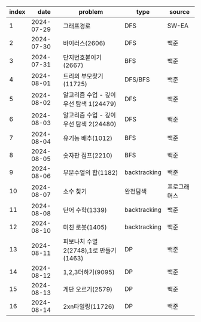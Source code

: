 
|index|date|problem|type|source|
|---|---|---|---|---|
|1|2024-07-29|그래프경로|DFS|SW-EA|
|2|2024-07-30|바이러스(2606)|DFS|백준|
|3|2024-07-31|단지번호붙이기(2667)|BFS|백준|
|4|2024-08-01|트리의 부모찾기(11725)|DFS/BFS|백준|
|5|2024-08-02|알고리즘 수업 - 깊이 우선 탐색 1(24479)|DFS|백준|
|6|2024-08-03|알고리즘 수업 - 깊이 우선 탐색 2(24480)|DFS|백준|
|7|2024-08-04|유기농 배추(1012)|BFS|백준|
|8|2024-08-05|숫자판 점프(2210)|BFS|백준|
|9|2024-08-06|부분수열의 합(1182)|backtracking|백준|
|10|2024-08-07|소수 찾기|완전탐색|프로그래머스|
|11|2024-08-08|단어 수학(1339)|backtracking|백준|
|12|2024-08-10|미친 로봇(1405)|backtracking|백준|
|13|2024-08-11|피보나치 수열2(2748),1로 만들기(1463)|DP|백준|
|14|2024-08-12|1,2,3더하기(9095)|DP|백준|
|15|2024-08-13|계단 오르기(2579)|DP|백준|
|16|2024-08-14|2xn타일링(11726)|DP|백준|